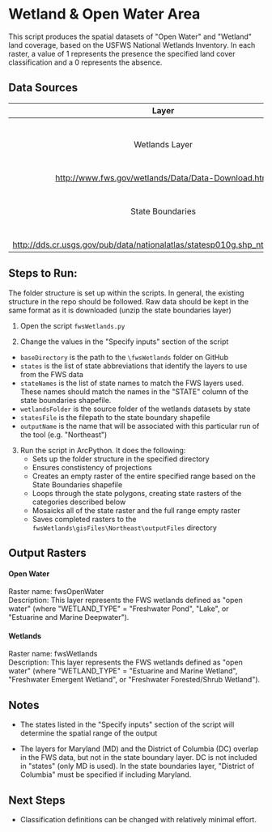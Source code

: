 Wetland & Open Water Area
=========================

This script produces the spatial datasets of "Open Water" and "Wetland" land 
coverage, based on the USFWS National Wetlands Inventory. In each raster, a 
value of 1 represents the presence the specified land cover classification and 
a 0 represents the absence.


## Data Sources
| Layer            | Source                                           | Link                                                                         |
|:-----:           | ------                                           | ----                                                                         |
| Wetlands Layer   | U.S. Fish & Wildlife National Wetlands Inventory | 
http://www.fws.gov/wetlands/Data/Data-Download.html                          |
| State Boundaries | National Atlas of the United States              | 
http://dds.cr.usgs.gov/pub/data/nationalatlas/statesp010g.shp_nt00938.tar.gz |

## Steps to Run:

The folder structure is set up within the scripts. In general, the existing 
structure in the repo should be followed. Raw data should be kept in the same 
format as it is downloaded (unzip the state boundaries layer)

1. Open the script `fwsWetlands.py`

2. Change the values in the "Specify inputs" section of the script
 - `baseDirectory` is the path to the `\fwsWetlands` folder on GitHub
 - `states` is the list of state abbreviations that identify the layers to use from the FWS data
 - `stateNames` is the list of state names to match the FWS layers used. These names should match the names in the "STATE" column of the state boundaries shapefile.
 - `wetlandsFolder` is the source folder of the wetlands datasets by state
 - `statesFile` is the filepath to the state boundary shapefile
 - `outputName` is the name that will be associated with this particular run of the tool (e.g. "Northeast")
 
3. Run the script in ArcPython. It does the following:
   - Sets up the folder structure in the specified directory
   - Ensures constistency of projections
   - Creates an empty raster of the entire specified range based on the State Boundaries shapefile
   - Loops through the state polygons, creating state rasters of the categories described below
   - Mosaicks all of the state raster and the full range empty raster
   - Saves completed rasters to the `fwsWetlands\gisFiles\Northeast\outputFiles` directory


## Output Rasters

#### Open Water 
Raster name: fwsOpenWater <br>
Description: This layer represents the FWS wetlands defined as "open water" (where "WETLAND_TYPE" = "Freshwater Pond", "Lake", or "Estuarine and Marine Deepwater").

#### Wetlands
Raster name: fwsWetlands <br>
Description: This layer represents the FWS wetlands defined as "open water" (where "WETLAND_TYPE" = "Estuarine and Marine Wetland", "Freshwater Emergent Wetland", or "Freshwater Forested/Shrub Wetland").

## Notes

- The states listed in the "Specify inputs" section of the script will determine the spatial range of the output

- The layers for Maryland (MD) and the District of Columbia (DC) overlap in the FWS data, but not in the state boundary layer. DC is not included in "states" (only MD is used). In the state boundaries layer, "District of Columbia" must be specified if including Maryland.

## Next Steps
- Classification definitions can be changed with relatively minimal effort. 
